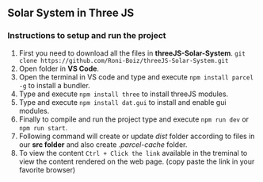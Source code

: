 ## Solar System in Three JS

### Instructions to setup and run the project

1. First you need to download all the files in **threeJS-Solar-System**. `git clone https://github.com/Roni-Boiz/threeJS-Solar-System.git`
2. Open folder in **VS Code**.
3. Open the terminal in VS code and type and execute `npm install parcel -g` to install a bundler.
4. Type and execute `npm install three` to install threeJS modules.
5. Type and execute `npm install dat.gui` to install and enable gui modules.
6. Finally to compile and run the project type and execute `npm run dev` or `npm run start`.
7. Following command will create or update *dist* folder according to files in our **src folder** and also create *.parcel-cache* folder.
8. To view the content `Ctrl + Click the link` available in the treminal to view the content rendered on the web page. (copy paste the link in your favorite browser)
